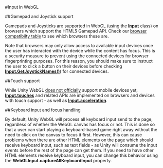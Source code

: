 #Input in WebGL

##Gamepad and Joystick support

Gamepads and Joysticks are supported in WebGL (using the __[Input](ScriptRef:Input.html)__ class) on browsers which support the HTML5 Gamepad API. Check our [browser compatibilty table](webgl-browsercompatibility) to see which browsers these are.

Note that browsers may only allow access to available input devices once the user has interacted with the device while the content has focus. This is a security measure to prevent using the connected devices for browser fingerprinting purposes. For this reason, you should make sure to instruct the user to click a button on their devices before checking __[Input.GetJoystickNames()](ScriptRef:Input.GetJoystickNames.html)__) for connected devices.

##Touch support

While Unity WebGL [does not officially](webgl-browsercompatibility) support mobile devices yet, __[Input.touches](ScriptRef:Input-touches.html)__ and related APIs are implemented on browsers and devices with touch support - as well as __[Input.acceleration](ScriptRef:Input-acceleration.html)__.

##Keyboard input and focus handling

By default, Unity WebGL will process all keyboard input send to the page, regardless of whether the WebGL canvas has focus or not. This is done so that a user can start playing a keyboard-based game right away without the need to click on the canvas to focus it first. However, this can cause problems when there are other HTML elements on the page which should receive keyboard input, such as text fields - as Unity will consume the input events before the rest of the page can get them. If you need to have other HTML elements receive keyboard input, you can change this behavior using the __WebGLInput.captureAllKeyboardInput__ property.
